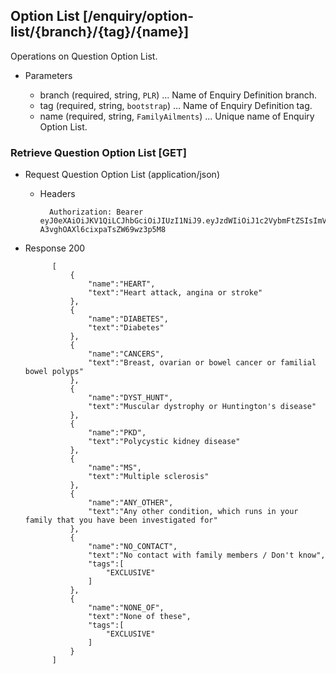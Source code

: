 ## Option List [/enquiry/option-list/{branch}/{tag}/{name}]
Operations on Question Option List.

+ Parameters

    + branch (required, string, `PLR`) ... Name of Enquiry Definition branch.
    + tag (required, string, `bootstrap`) ... Name of Enquiry Definition tag.
    + name (required, string, `FamilyAilments`) ... Unique name of Enquiry Option List.

### Retrieve Question Option List [GET]
+ Request Question Option List (application/json)

    + Headers

            Authorization: Bearer eyJ0eXAiOiJKV1QiLCJhbGciOiJIUzI1NiJ9.eyJzdWIiOiJ1c2VybmFtZSIsImV4cCI6MTQyMjU0MDAzMH0.oyMYL7t57jhBvw-A3vghOAXl6cixpaTsZW69wz3p5M8

+ Response 200

            [
                {
                    "name":"HEART",
                    "text":"Heart attack, angina or stroke"
                },
                {
                    "name":"DIABETES",
                    "text":"Diabetes"
                },
                {
                    "name":"CANCERS",
                    "text":"Breast, ovarian or bowel cancer or familial bowel polyps"
                },
                {
                    "name":"DYST_HUNT",
                    "text":"Muscular dystrophy or Huntington's disease"
                },
                {
                    "name":"PKD",
                    "text":"Polycystic kidney disease"
                },
                {
                    "name":"MS",
                    "text":"Multiple sclerosis"
                },
                {
                    "name":"ANY_OTHER",
                    "text":"Any other condition, which runs in your family that you have been investigated for"
                },
                {
                    "name":"NO_CONTACT",
                    "text":"No contact with family members / Don't know",
                    "tags":[
                        "EXCLUSIVE"
                    ]
                },
                {
                    "name":"NONE_OF",
                    "text":"None of these",
                    "tags":[
                        "EXCLUSIVE"
                    ]
                }
            ]
